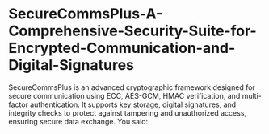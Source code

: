 # SecureCommsPlus-A-Comprehensive-Security-Suite-for-Encrypted-Communication-and-Digital-Signatures
SecureCommsPlus is an advanced cryptographic framework designed for secure communication using ECC, AES-GCM, HMAC verification, and multi-factor authentication. It supports key storage, digital signatures, and integrity checks to protect against tampering and unauthorized access, ensuring secure data exchange.      You said:
